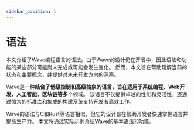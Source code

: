 ```yaml
---
sidebar_position: 1
---
```


# 语法

本文介绍了Wave编程语言的语法。由于Wave的设计仍在开发中，因此语法和功能的某些部分可能尚未完成或可能会发生变化。
然而，本文旨在帮助理解当前的状态和主要概念，并提供对未来开发方向的洞察。

Wave是一种**结合了低级控制和高级抽象的语言，旨在适用于系统编程、Web开发、人工智能、区块链等多**个领域。
该语言不仅提供卓越的性能和灵活性，还通过强大的标准库和集成的构建系统支持开发者高效工作。

Wave的语法与C和Rust等语言相似，但它的设计旨在帮助开发者快速掌握语言并提高生产力。
本文将通过实际示例介绍Wave的基本语法和功能。

